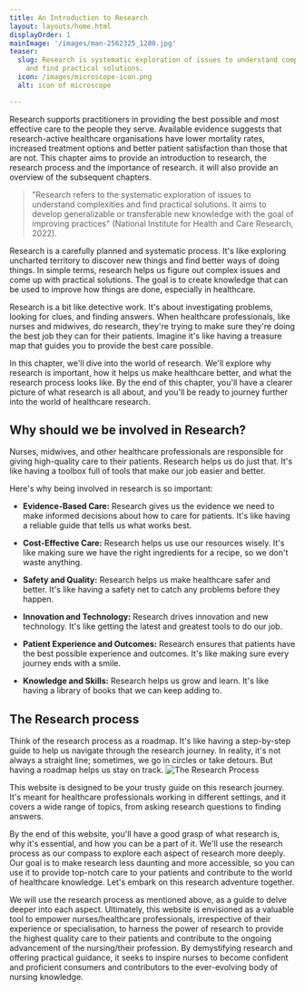 ```yaml
---
title: An Introduction to Research
layout: layouts/home.html
displayOrder: 1
mainImage: '/images/man-2562325_1280.jpg'
teaser:
  slug: Research is systematic exploration of issues to understand complexities
    and find practical solutions.
  icon: /images/microscope-icon.png
  alt: icon of microscope

---
```


Research supports practitioners in providing the best possible and most effective care to the people they serve. Available evidence suggests that research-active healthcare organisations have lower mortality rates, increased treatment options and better patient satisfaction than those that are not.  This chapter aims to provide an introduction to research, the research process and the importance of research. it will also provide an overview of the subsequent chapters. 

> "Research refers to the systematic exploration of issues to understand complexities and find practical solutions. It aims to develop generalizable or transferable new knowledge with the goal of improving practices"
(National Institute for Health and Care Research, 2022).

Research is a carefully planned and systematic process. It's like exploring uncharted territory to discover new things and find better ways of doing things. In simple terms, research helps us figure out complex issues and come up with practical solutions. The goal is to create knowledge that can be used to improve how things are done, especially in healthcare.

Research is a bit like detective work. It's about investigating problems, looking for clues, and finding answers. When healthcare professionals, like nurses and midwives, do research, they're trying to make sure they're doing the best job they can for their patients. Imagine it's like having a treasure map that guides you to provide the best care possible.

In this chapter, we'll dive into the world of research. We'll explore why research is important, how it helps us make healthcare better, and what the research process looks like. By the end of this chapter, you'll have a clearer picture of what research is all about, and you'll be ready to journey further into the world of healthcare research.

## Why should we be involved in Research? 
Nurses, midwives, and other healthcare professionals are responsible for giving high-quality care to their patients. Research helps us do just that. It's like having a toolbox full of tools that make our job easier and better. 

Here's why being involved in research is so important: 

- **Evidence-Based Care:** Research gives us the evidence we need to make informed decisions about how to care for patients. It's like having a reliable guide that tells us what works best.

- **Cost-Effective Care:** Research helps us use our resources wisely. It's like making sure we have the right ingredients for a recipe, so we don't waste anything.

- **Safety and Quality:** Research helps us make healthcare safer and better. It's like having a safety net to catch any problems before they happen.

- **Innovation and Technology:** Research drives innovation and new technology. It's like getting the latest and greatest tools to do our job.

- **Patient Experience and Outcomes:** Research ensures that patients have the best possible experience and outcomes. It's like making sure every journey ends with a smile.

- **Knowledge and Skills:** Research helps us grow and learn. It's like having a library of books that we can keep adding to.

## The Research process

Think of the research process as a roadmap. It's like having a step-by-step guide to help us navigate through the research journey. In reality, it's not always a straight line; sometimes, we go in circles or take detours. But having a roadmap helps us stay on track.
![The Research Process](/assets/img/research-process.jpg)

This website is designed to be your trusty guide on this research journey. It's meant for healthcare professionals working in different settings, and it covers a wide range of topics, from asking research questions to finding answers.

By the end of this website, you'll have a good grasp of what research is, why it's essential, and how you can be a part of it. We'll use the research process as our compass to explore each aspect of research more deeply. Our goal is to make research less daunting and more accessible, so you can use it to provide top-notch care to your patients and contribute to the world of healthcare knowledge. Let's embark on this research adventure together.

We will use the research process as mentioned above, as a guide to delve deeper into each aspect. Ultimately, this website is envisioned as a valuable tool to empower nurses/healthcare professionals, irrespective of their experience or specialisation, to harness the power of research to provide the highest quality care to their patients and contribute to the ongoing advancement of the nursing/their profession. By demystifying research and offering practical guidance, it seeks to inspire nurses to become confident and proficient consumers and contributors to the ever-evolving body of nursing knowledge. 